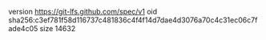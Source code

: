 version https://git-lfs.github.com/spec/v1
oid sha256:c3ef781f58d116737c481836c4f4f14d7dae4d3076a70c4c31ec06c7fade4c05
size 14632
